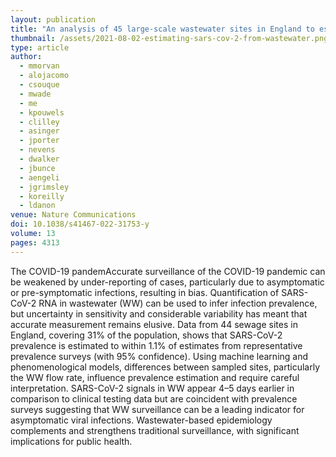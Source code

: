 ```yaml
---
layout: publication
title: "An analysis of 45 large-scale wastewater sites in England to estimate SARS-CoV-2 community prevalence"
thumbnail: /assets/2021-08-02-estimating-sars-cov-2-from-wastewater.png
type: article
author:
  - mmorvan
  - alojacomo
  - csouque
  - mwade
  - me
  - kpouwels
  - clilley
  - asinger
  - jporter
  - nevens
  - dwalker
  - jbunce
  - aengeli
  - jgrimsley
  - koreilly
  - ldanon
venue: Nature Communications
doi: 10.1038/s41467-022-31753-y
volume: 13
pages: 4313
---
```


The COVID-19 pandemAccurate surveillance of the COVID-19 pandemic can be weakened by under-reporting of cases, particularly due to asymptomatic or pre-symptomatic infections, resulting in bias. Quantification of SARS-CoV-2 RNA in wastewater (WW) can be used to infer infection prevalence, but uncertainty in sensitivity and considerable variability has meant that accurate measurement remains elusive. Data from 44 sewage sites in England, covering 31% of the population, shows that SARS-CoV-2 prevalence is estimated to within 1.1% of estimates from representative prevalence surveys (with 95% confidence). Using machine learning and phenomenological models, differences between sampled sites, particularly the WW flow rate, influence prevalence estimation and require careful interpretation. SARS-CoV-2 signals in WW appear 4–5 days earlier in comparison to clinical testing data but are coincident with prevalence surveys suggesting that WW surveillance can be a leading indicator for asymptomatic viral infections. Wastewater-based epidemiology complements and strengthens traditional surveillance, with significant implications for public health.
